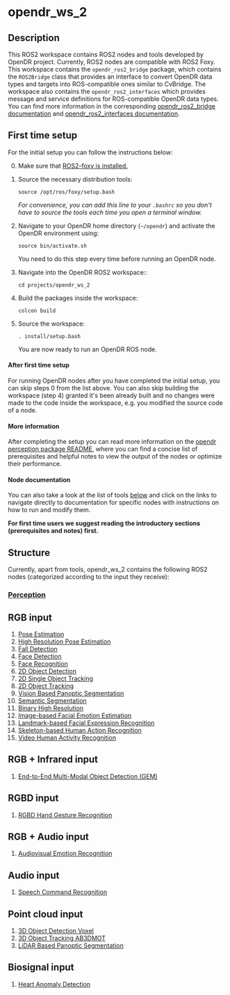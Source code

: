 # opendr_ws_2

## Description
This ROS2 workspace contains ROS2 nodes and tools developed by OpenDR project. Currently, ROS2 nodes are compatible with ROS2 Foxy.
This workspace contains the `opendr_ros2_bridge` package, which contains the `ROS2Bridge` class that provides an interface to convert OpenDR data types and targets into ROS-compatible
ones similar to CvBridge. The workspace also contains the `opendr_ros2_interfaces` which provides message and service definitions for ROS-compatible OpenDR data types. You can find more information in the corresponding [opendr_ros2_bridge documentation](../../docs/reference/ros2bridge.md) and [opendr_ros2_interfaces documentation](). <!-- add interfaces readme link -->

## First time setup

For the initial setup you can follow the instructions below:

0. Make sure that [ROS2-foxy is installed.](https://docs.ros.org/en/foxy/Installation/Ubuntu-Install-Debians.html)

1. Source the necessary distribution tools:
    ```shell
    source /opt/ros/foxy/setup.bash
    ```
   _For convenience, you can add this line to your `.bashrc` so you don't have to source the tools each time you open a  terminal window._

<!--4. Install `cv_bridge` via the instructions in its [README](https://github.com/ros-perception/vision_opencv/tree/ros2/cv_bridge#installation), excluding the last step (build), as it will get built later with the rest of the workspace. TODO is this needed?-->

2. Navigate to your OpenDR home directory (`~/opendr`) and activate the OpenDR environment using:
    ```shell
    source bin/activate.sh
    ```
    You need to do this step every time before running an OpenDR node.

3. Navigate into the OpenDR ROS2 workspace::
    ```shell
    cd projects/opendr_ws_2
    ```

4. Build the packages inside the workspace:
    ```shell
    colcon build
    ```

5. Source the workspace:
    ```shell
    . install/setup.bash
    ```
   You are now ready to run an OpenDR ROS node.

#### After first time setup
For running OpenDR nodes after you have completed the initial setup, you can skip steps 0 from the list above.
You can also skip building the workspace (step 4) granted it's been already built and no changes were made to the code inside the workspace, e.g. you modified the source code of a node.

#### More information
After completing the setup you can read more information on the [opendr perception package README](src/opendr_perception/README.md), where you can find a concise list of prerequisites and helpful notes to view the output of the nodes or optimize their performance.

#### Node documentation
You can also take a look at the list of tools [below](#structure) and click on the links to navigate directly to documentation for specific nodes with instructions on how to run and modify them.

**For first time users we suggest reading the introductory sections (prerequisites and notes) first.**

## Structure

Currently, apart from tools, opendr_ws_2 contains the following ROS2 nodes (categorized according to the input they receive):

### [Perception](src/opendr_perception/README.md)
## RGB input
1. [Pose Estimation](src/opendr_perception/README.md#pose-estimation-ros2-node)
2. [High Resolution Pose Estimation](src/opendr_perception/README.md#high-resolution-pose-estimation-ros2-node)
3. [Fall Detection](src/opendr_perception/README.md#fall-detection-ros2-node)
4. [Face Detection](src/opendr_perception/README.md#face-detection-ros2-node)
5. [Face Recognition](src/opendr_perception/README.md#face-recognition-ros2-node)
6. [2D Object Detection](src/opendr_perception/README.md#2d-object-detection-ros2-nodes)
7. [2D Single Object Tracking](src/opendr_perception/README.md#2d-single-object-tracking-ros2-node)
8. [2D Object Tracking](src/opendr_perception/README.md#2d-object-tracking-ros2-nodes)
9. [Vision Based Panoptic Segmentation](src/opendr_perception/README.md#vision-based-panoptic-segmentation-ros2-node)
10. [Semantic Segmentation](src/opendr_perception/README.md#semantic-segmentation-ros2-node)
11. [Binary High Resolution](src/opendr_perception/README.md#binary-high-resolution-ros2-node)
12. [Image-based Facial Emotion Estimation](src/opendr_perception/README.md#image-based-facial-emotion-estimation-ros2-node)
13. [Landmark-based Facial Expression Recognition](src/opendr_perception/README.md#landmark-based-facial-expression-recognition-ros2-node)
14. [Skeleton-based Human Action Recognition](src/opendr_perception/README.md#skeleton-based-human-action-recognition-ros2-node)
15. [Video Human Activity Recognition](src/opendr_perception/README.md#video-human-activity-recognition-ros2-node)

## RGB + Infrared input
1. [End-to-End Multi-Modal Object Detection (GEM)](src/opendr_perception/README.md#2d-object-detection-gem-ros2-node)
## RGBD input
1. [RGBD Hand Gesture Recognition](src/opendr_perception/README.md#rgbd-hand-gesture-recognition-ros2-node)
## RGB + Audio input
1. [Audiovisual Emotion Recognition](src/opendr_perception/README.md#audiovisual-emotion-recognition-ros2-node)
## Audio input
1. [Speech Command Recognition](src/opendr_perception/README.md#speech-command-recognition-ros2-node)
## Point cloud input
1. [3D Object Detection Voxel](src/opendr_perception/README.md#3d-object-detection-voxel-ros2-node)
2. [3D Object Tracking AB3DMOT](src/opendr_perception/README.md#3d-object-tracking-ab3dmot-ros2-node)
3. [LiDAR Based Panoptic Segmentation](src/opendr_perception/README.md#lidar-based-panoptic-segmentation-ros2-node)
## Biosignal input
1. [Heart Anomaly Detection](src/opendr_perception/README.md#heart-anomaly-detection-ros2-node)

